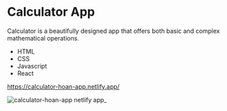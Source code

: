 # Calculator App 
Calculator is a beautifully designed app that offers both basic and complex mathematical operations.

* HTML
* CSS
* Javascript
* React

https://calculator-hoan-app.netlify.app/

![calculator-hoan-app netlify app_](https://user-images.githubusercontent.com/91674419/210381650-a1822221-065d-4d33-a48c-a6b71bf32859.png)
